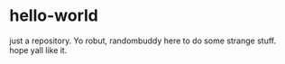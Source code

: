 # hello-world
just a repository.
Yo robut, randombuddy here to do some strange stuff.
hope yall like it.
